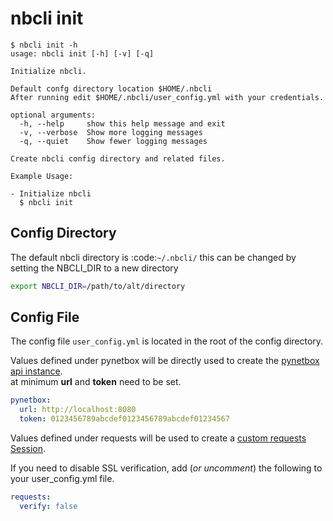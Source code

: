 # nbcli init

```
$ nbcli init -h
usage: nbcli init [-h] [-v] [-q]

Initialize nbcli.

Default confg directory location $HOME/.nbcli
After running edit $HOME/.nbcli/user_config.yml with your credentials.

optional arguments:
  -h, --help     show this help message and exit
  -v, --verbose  Show more logging messages
  -q, --quiet    Show fewer logging messages

Create nbcli config directory and related files.

Example Usage:

- Initialize nbcli
  $ nbcli init
```

## Config Directory 

The default nbcli directory is :code:`~/.nbcli/` this can be changed by setting
the NBCLI_DIR to a new directory

```bash
export NBCLI_DIR=/path/to/alt/directory
```

## Config File

The config file `user_config.yml` is located in the root of the config directory.

Values defined under pynetbox will be directly used to create the [pynetbox
api instance](https://pynetbox.readthedocs.io/en/latest/#api>).  
at minimum **url** and **token** need to be set.


```yaml
pynetbox:
  url: http://localhost:8080
  token: 0123456789abcdef0123456789abcdef01234567
```

Values defined under requests will be used to create a
[custom requests Session](https://pynetbox.readthedocs.io/en/latest/advanced.html#custom-sessions).

If you need to disable SSL verification, add (*or uncomment*) the following to your user_config.yml file. 

```yaml
requests:
  verify: false
```
